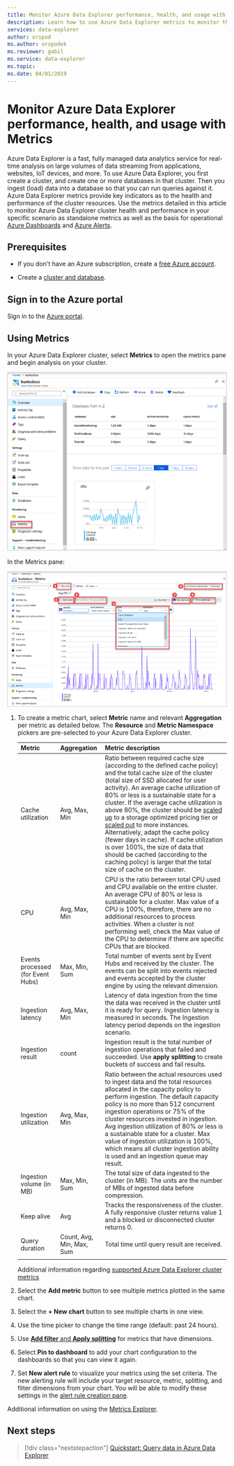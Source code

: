 ```yaml
---
title: Monitor Azure Data Explorer performance, health, and usage with Metrics
description: Learn how to use Azure Data Explorer metrics to monitor the cluster's performance, health, and usage.
services: data-explorer
author: orspod
ms.author: orspodek
ms.reviewer: gabil
ms.service: data-explorer
ms.topic: 
ms.date: 04/01/2019
---
```


# Monitor Azure Data Explorer performance, health, and usage with Metrics

Azure Data Explorer is a fast, fully managed data analytics service for real-time analysis on large volumes of data streaming from applications, websites, IoT devices, and more. To use Azure Data Explorer, you first create a cluster, and create one or more databases in that cluster. Then you ingest (load) data into a database so that you can run queries against it. Azure Data Explorer metrics provide key indicators as to the health and performance of the cluster resources. Use the metrics detailed in this article to monitor Azure Data Explorer cluster health and performance in your specific scenario as standalone metrics as well as the basis for operational [Azure Dashboards](https://docs.microsoft.com/en-us/azure/azure-portal/azure-portal-dashboards) and [Azure Alerts](https://docs.microsoft.com/en-us/azure/azure-monitor/platform/alerts-metric-overview).

## Prerequisites

* If you don't have an Azure subscription, create a [free Azure account](https://azure.microsoft.com/free/).

* Create a [cluster and database](create-cluster-database-portal.md).

## Sign in to the Azure portal

Sign in to the [Azure portal](https://portal.azure.com/).

## Using Metrics

In your Azure Data Explorer cluster, select **Metrics** to open the metrics pane and begin analysis on your cluster.

![Select Metrics](media/using-metrics/select-metrics.png)

In the Metrics pane:

![Metrics pane](media/using-metrics/metrics-pane.png)

1. To create a metric chart, select **Metric** name and relevant **Aggregation** per metric as detailed below. The **Resource** and **Metric Namespace** pickers are pre-selected to your Azure Data Explorer cluster.

    **Metric** | **Aggregation** | **Metric description**
    |---|---|---|
    | Cache utilization | Avg, Max, Min | Ratio between required cache size (according to the defined cache policy) and the total cache size of the cluster (total size of SSD allocated for user activity). An average cache utilization of 80% or less is a sustainable state for a cluster. If the average cache utilization is above 80%, the cluster should be [scaled up](manage-cluster-scale-up.md) to a storage optimized pricing tier or [scaled out](manage-cluster-scale-out.md) to more instances. Alternatively, adapt the cache policy (fewer days in cache). If cache utilization is over 100%, the size of data that should be cached (according to the caching policy) is larger that the total size of cache on the cluster. |
    | CPU | Avg, Max, Min | CPU is the ratio between total CPU used and CPU available on the entire cluster. An average CPU of 80% or less is sustainable for a cluster. Max value of a CPU is 100%, therefore, there are no additional resources to process activities. When a cluster is not performing well, check the Max value of the CPU to determine if there are specific CPUs that are blocked. |
    | Events processed (for Event Hubs) | Max, Min, Sum | Total number of events sent by Event Hubs and received by the cluster. The events can be split into events rejected and events accepted by the cluster engine by using the relevant dimension. |
    | Ingestion latency | Avg, Max, Min | Latency of data ingestion from the time the data was received in the cluster until it is ready for query. Ingestion latency is measured in seconds. The Ingestion latency period depends on the ingestion scenario. |
    | Ingestion result | count | Ingestion result is the total number of ingestion operations that failed and succeeded. Use **apply splitting** to create buckets of success and fail results.|
    | Ingestion utilization | Avg, Max, Min | Ratio between the actual resources used to ingest data and the total resources allocated in the capacity policy to perform ingestion. The default capacity policy is no more than 512 concurrent ingestion operations or 75% of the cluster resources invested in ingestion. Avg ingestion utilization of 80% or less is a sustainable state for a cluster. Max value of ingestion utilization is 100%, which means all cluster ingestion ability is used and an ingestion queue may result. |
    | Ingestion volume (in MB) | Max, Min, Sum | The total size of data ingested to the cluster (in MB). The units are the number of MBs of ingested data before compression. |
    | Keep alive | Avg | Tracks the responsiveness of the cluster. A fully responsive cluster returns value 1 and a blocked or disconnected cluster returns 0. |
    | Query duration | Count, Avg, Min, Max, Sum | Total time until query result are received. |
    | | |

    Additional information regarding [supported Azure Data Explorer cluster metrics](https://docs.microsoft.com/en-us/azure/azure-monitor/platform/metrics-supported#microsoftkustoclusters)

2. Select the **Add metric** button to see multiple metrics plotted in the same chart.
3. Select the **+ New chart** button to see multiple charts in one view.
4. Use the time picker to change the time range (default: past 24 hours).
5. Use [**Add filter** and **Apply splitting**](/azure/azure-monitor/platform/metrics-getting-started#apply-dimension-filters-and-splitting) for metrics that have dimensions.
6. Select **Pin to dashboard** to add your chart configuration to the dashboards so that you can view it again.
7. Set **New alert rule** to visualize your metrics using the set criteria. The new alerting rule will include your target resource, metric, splitting, and filter dimensions from your chart. You will be able to modify these settings in the [alert rule creation pane](azure/azure-monitor/platform/metrics-charts#create-alert-rules).

Additional information on using the [Metrics Explorer](/azure/azure-monitor/platform/metrics-getting-started).

## Next steps

> [!div class="nextstepaction"]
> [Quickstart: Query data in Azure Data Explorer](web-query-data.md)
